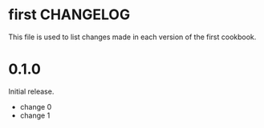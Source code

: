 # first CHANGELOG

This file is used to list changes made in each version of the first cookbook.

# 0.1.0

Initial release.

- change 0
- change 1

